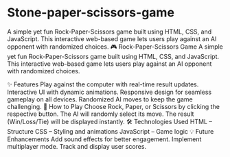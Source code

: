 # Stone-paper-scissors-game
A simple yet fun Rock-Paper-Scissors game built using HTML, CSS, and JavaScript. This interactive web-based game lets users play against an AI opponent with randomized choices.
🎮 Rock-Paper-Scissors Game
A simple yet fun Rock-Paper-Scissors game built using HTML, CSS, and JavaScript. This interactive web-based game lets users play against an AI opponent with randomized choices.

✨ Features
Play against the computer with real-time result updates.
Interactive UI with dynamic animations.
Responsive design for seamless gameplay on all devices.
Randomized AI moves to keep the game challenging.
🚀 How to Play
Choose Rock, Paper, or Scissors by clicking the respective button.
The AI will randomly select its move.
The result (Win/Loss/Tie) will be displayed instantly.
🛠️ Technologies Used
HTML – Structure
CSS – Styling and animations
JavaScript – Game logic
💡 Future Enhancements
Add sound effects for better engagement.
Implement multiplayer mode.
Track and display user scores.
